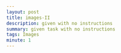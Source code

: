 ```yaml
---
layout: post
title: images-II
description: given with no instructions
summary: given task with no instructions
tags: Images
minute: 1
---
```

 
<img src = 'https://pankace.github.io/violet-rabbit-v2/files/Images-II/my_new_image.png' alt hld doge align='center'/>